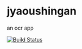 # jyaoushingan
an ocr app

[![Build Status](https://travis-ci.org/Tanyangfan/jyaoushingan.svg?branch=master)](https://travis-ci.org/Tanyangfan/jyaoushingan)
